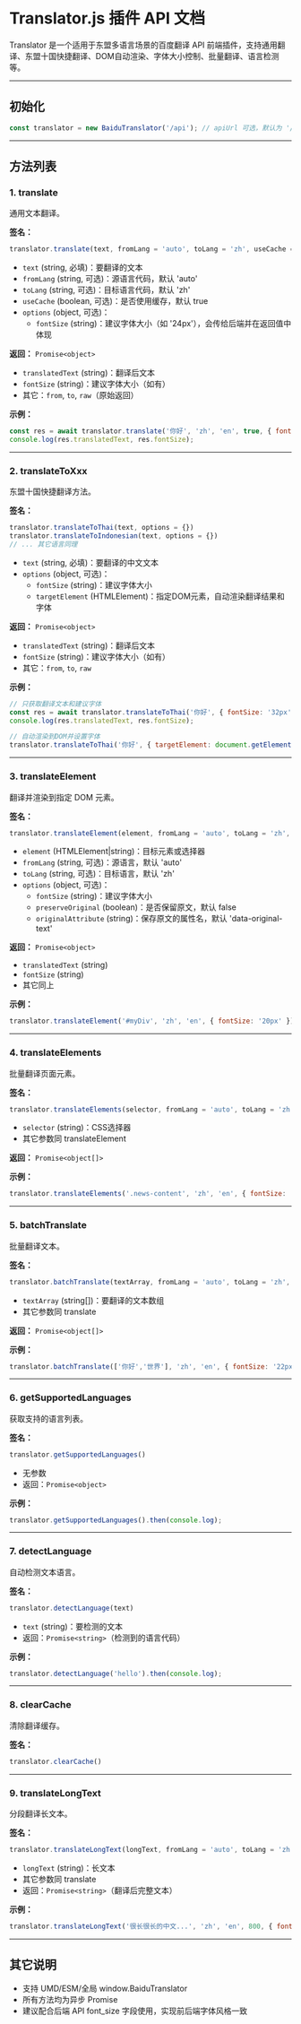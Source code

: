 # Translator.js 插件 API 文档

Translator 是一个适用于东盟多语言场景的百度翻译 API 前端插件，支持通用翻译、东盟十国快捷翻译、DOM自动渲染、字体大小控制、批量翻译、语言检测等。

---

## 初始化

```js
const translator = new BaiduTranslator('/api'); // apiUrl 可选，默认为 '/api'
```

---

## 方法列表

### 1. translate

通用文本翻译。

**签名：**
```js
translator.translate(text, fromLang = 'auto', toLang = 'zh', useCache = true, options = {})
```
- `text` (string, 必填)：要翻译的文本
- `fromLang` (string, 可选)：源语言代码，默认 'auto'
- `toLang` (string, 可选)：目标语言代码，默认 'zh'
- `useCache` (boolean, 可选)：是否使用缓存，默认 true
- `options` (object, 可选)：
  - `fontSize` (string)：建议字体大小（如 '24px'），会传给后端并在返回值中体现

**返回：** `Promise<object>`
- `translatedText` (string)：翻译后文本
- `fontSize` (string)：建议字体大小（如有）
- 其它：`from`, `to`, `raw`（原始返回）

**示例：**
```js
const res = await translator.translate('你好', 'zh', 'en', true, { fontSize: '28px' });
console.log(res.translatedText, res.fontSize);
```

---

### 2. translateToXxx

东盟十国快捷翻译方法。

**签名：**
```js
translator.translateToThai(text, options = {})
translator.translateToIndonesian(text, options = {})
// ... 其它语言同理
```
- `text` (string, 必填)：要翻译的中文文本
- `options` (object, 可选)：
  - `fontSize` (string)：建议字体大小
  - `targetElement` (HTMLElement)：指定DOM元素，自动渲染翻译结果和字体

**返回：** `Promise<object>`
- `translatedText` (string)：翻译后文本
- `fontSize` (string)：建议字体大小（如有）
- 其它：`from`, `to`, `raw`

**示例：**
```js
// 只获取翻译文本和建议字体
const res = await translator.translateToThai('你好', { fontSize: '32px' });
console.log(res.translatedText, res.fontSize);

// 自动渲染到DOM并设置字体
translator.translateToThai('你好', { targetElement: document.getElementById('myDiv'), fontSize: '32px' });
```

---

### 3. translateElement

翻译并渲染到指定 DOM 元素。

**签名：**
```js
translator.translateElement(element, fromLang = 'auto', toLang = 'zh', options = {})
```
- `element` (HTMLElement|string)：目标元素或选择器
- `fromLang` (string, 可选)：源语言，默认 'auto'
- `toLang` (string, 可选)：目标语言，默认 'zh'
- `options` (object, 可选)：
  - `fontSize` (string)：建议字体大小
  - `preserveOriginal` (boolean)：是否保留原文，默认 false
  - `originalAttribute` (string)：保存原文的属性名，默认 'data-original-text'

**返回：** `Promise<object>`
- `translatedText` (string)
- `fontSize` (string)
- 其它同上

**示例：**
```js
translator.translateElement('#myDiv', 'zh', 'en', { fontSize: '20px' });
```

---

### 4. translateElements

批量翻译页面元素。

**签名：**
```js
translator.translateElements(selector, fromLang = 'auto', toLang = 'zh', options = {})
```
- `selector` (string)：CSS选择器
- 其它参数同 translateElement

**返回：** `Promise<object[]>`

**示例：**
```js
translator.translateElements('.news-content', 'zh', 'en', { fontSize: '18px' });
```

---

### 5. batchTranslate

批量翻译文本。

**签名：**
```js
translator.batchTranslate(textArray, fromLang = 'auto', toLang = 'zh', options = {})
```
- `textArray` (string[])：要翻译的文本数组
- 其它参数同 translate

**返回：** `Promise<object[]>`

**示例：**
```js
translator.batchTranslate(['你好','世界'], 'zh', 'en', { fontSize: '22px' }).then(console.log);
```

---

### 6. getSupportedLanguages

获取支持的语言列表。

**签名：**
```js
translator.getSupportedLanguages()
```
- 无参数
- 返回：`Promise<object>`

**示例：**
```js
translator.getSupportedLanguages().then(console.log);
```

---

### 7. detectLanguage

自动检测文本语言。

**签名：**
```js
translator.detectLanguage(text)
```
- `text` (string)：要检测的文本
- 返回：`Promise<string>`（检测到的语言代码）

**示例：**
```js
translator.detectLanguage('hello').then(console.log);
```

---

### 8. clearCache

清除翻译缓存。

**签名：**
```js
translator.clearCache()
```

---

### 9. translateLongText

分段翻译长文本。

**签名：**
```js
translator.translateLongText(longText, fromLang = 'auto', toLang = 'zh', maxSegmentLength = 1000, options = {})
```
- `longText` (string)：长文本
- 其它参数同 translate
- 返回：`Promise<string>`（翻译后完整文本）

**示例：**
```js
translator.translateLongText('很长很长的中文...', 'zh', 'en', 800, { fontSize: '18px' }).then(console.log);
```

---

## 其它说明
- 支持 UMD/ESM/全局 window.BaiduTranslator
- 所有方法均为异步 Promise
- 建议配合后端 API font_size 字段使用，实现前后端字体风格一致 
